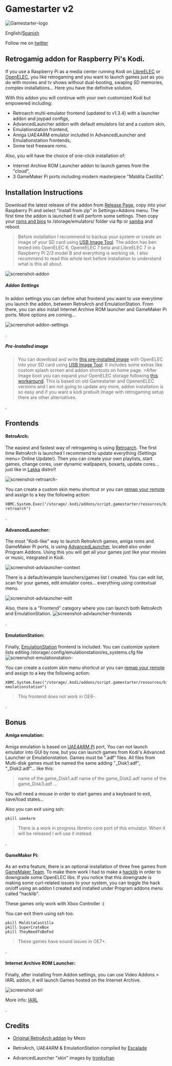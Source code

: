 # Gamestarter v2
![Gamestarter-logo](https://github.com/bite-your-idols/gamestarter/raw/master/assets/gamestarter-logo-dark.jpg)

English/[Spanish](https://github.com/bite-your-idols/script.gamestarter/blob/master/README-ES)

Follow me on [twitter](https://twitter.com/bite_your_idols)

## Retrogamig addon for Raspberry Pi's Kodi.

If you use a Raspberry Pi as a media center running Kodi on [LibreELEC](https://libreelec.tv/) or [OpenELEC](http://openelec.tv/), you like retrogaming and you want to launch games just as you do with movies and tv shows without dual-booting, swaping SD memories, complex installations... Here you have the definitve solution.

With this addon you will continue with your own customized Kodi but empowered including: 
- Retroarch multi-emulator frontend (updated to v1.3.4) with a launcher addon and joypad configs,
- AdvancedLauncher addon with default emulators list and a custom skin,
- Emulationstation frontend,
- Amiga UAE4ARM emulator included in AdvancedLauncher and Emulationstation frontends,
- Some test freeware roms.

Also, you will have the choice of one-click installation of:
- Internet Archive ROM Launcher addon to launch games from the "cloud",
- 3 GameMaker Pi ports including modern masterpiece "Maldita Castilla".


## Installation Instructions
Download the latest release of the addon from [Release Page](https://github.com/bite-your-idols/gamestarter/releases/download/2.0.0/script.gamestarter-v2.0.0.zip), copy into your Raspberry Pi and select "install from zip" in Settings>Addons menu. The first time the addon is launched it will perform some settings. Then copy your [roms and bios](https://github.com/libretro/Lakka/wiki/ROMs-and-BIOSes) to /storage/emulators/ folder via ftp or [samba](http://wiki.openelec.tv/index.php/Accessing_Samba_Shares) and reboot.

>Before installation I recommend to backup your system or create an image of your SD card using [USB Image Tool](http://www.alexpage.de/usb-image-tool/).
>The addon has ben tested into OpenELEC 6, OpeneELEC 7 beta and LibreELEC 7 in a Raspberry Pi 2/3 model B and everything is working ok. I also recommend to read this whole text before installation to understand what is this all about.

![screenshot-addon](https://github.com/bite-your-idols/gamestarter/raw/master/assets/screenshot-gamestarter.png)


##### Addon Settings 
In addon settings you can define what frontend you want to use everytime you launch the addon, between RetroArch and EmulationStation.
From there, you can also install Internet Archive ROM launcher and GameMaker Pi ports. More options are coming...

![screenshot-addon-settings](https://github.com/bite-your-idols/gamestarter/raw/master/assets/screenshot-gamestarter-settings-2.png)


.


##### Pre-Installed image 
>You can download and write [this pre-installed image](https://github.com/bite-your-idols/gamestarter/releases/download/v0.X.X/Gamestarter-0.0.2-OpenELEC-RPi2.arm-6.0.3.zip) with OpenELEC into your SD card using [USB Image Tool](http://www.alexpage.de/usb-image-tool/). It includes some extras like custom splash screen and addon shortcuts on home page. >After image boot you can expand your OpenELEC storage following [this workaround](forum.kodi.tv/showthread.php?tid=230353&pid=2166080#pid2166080). 
>This is based on old Gamestarter and OpenenELEC versions and I am not going to update any more, addon installation is so easy and if you want a kodi prebuilt image with retrogaming setup there are other alternatives.

.


## Frontends

#### RetroArch:
The easiest and fastest way of retrogaming is using [Retroarch](http://www.libretro.com/). 
The first time RetroArch is launched I recommend to update everything (Settings menu> Online Updater). Then you can create your own playlists, start games, change cores, user dynamic wallpapers, boxarts, update cores... just like in [Lakka](http://www.lakka.tv/) distro!!

![screenshot-retroarch-](https://github.com/bite-your-idols/gamestarter/raw/master/assets/screenshot-retroarch.gif)

You can create a custom skin menu shortcut or you can [remap your remote](http://kodi.wiki/view/HOW-TO:Modify_keymaps) and assign to a key the following action:
```
XBMC.System.Exec("/storage/.kodi/addons/script.gamestarter/resources/bin/gamestarter.sh retroarch")
```

.

#### AdvancedLauncher:

The most "Kodi-like" way to launch RetroArch games, amiga roms and GameMaker Pi ports, is using [AdvancedLauncher](https://github.com/edwtjo/advanced-launcher), located also under Program Addons. Using this you will get all your games just like your movies or music, integrated in Kodi.


![screenshot-advlauncher-context](https://github.com/bite-your-idols/gamestarter/raw/master/assets/screenshot-advlauncher-context.png)


There is a default/example launchers/games list I created. You can edit list, scan for your games, edit emulator cores... everything using contextual menu.


![screenshot-advlauncher-edit](https://github.com/bite-your-idols/gamestarter/raw/master/assets/screenshot-advlauncher-edit.png)


Also, there is a "Frontend" category where you can launch both RetroArch and EmulationStation.
![screenshot-advlauncher-frontends](https://github.com/bite-your-idols/gamestarter/raw/master/assets/screenshot-advlauncher-frontends.png)

.

#### EmulationStation:
Finally, [EmulationStation](https://github.com/Herdinger/EmulationStation) frontend is included.
You can customize system lists editing /storage/.config/emulationstation/es_systems.cfg file
![screenshot-emulationstation-](https://github.com/bite-your-idols/gamestarter/raw/master/assets/screenshot-emulationstation.png)


You can create a custom skin menu shortcut or you can [remap your remote](http://kodi.wiki/view/HOW-TO:Modify_keymaps) and assign to a key the following action:
```
XBMC.System.Exec("/storage/.kodi/addons/script.gamestarter/resources/bin/gamestarter.sh emulationstation")
```
> This frontend does not work in OE6-.

.

## Bonus

#### Amiga emulation:

Amiga emulation is based on [UAE4ARM Pi](https://www.raspberrypi.org/forums/viewtopic.php?t=110488) port, You can not launch emulator into GUI by now, but you can launch games from Kodi's Advanced Launcher or Emulationstation. Games must be ".adf" files. All files from Multi-disk games must be named the same adding "_Disk1.adf", "_Disk2.adf"... like this:
> name of the game_Disk1.adf
> name of the game_Disk2.adf
> name of the game_Disk3.adf
> ...

You will need a mouse in order to start games and a keyboard to exit, save/load states...

Also you can exit using ssh:
```
pkill uae4arm
```
> There is a work in progress libretro core port of this emulator. When it will be released I will use it instead.

.


#### GameMaker Pi:
As an extra feature, there is an optional installation of three free games from [GameMaker Team](http://yoyogames.com/pi). To make them work I had to make a [hacklib](http://forum.kodi.tv/showthread.php?pid=1481392#pid1481392) in order to downgrade some OpenELEC libs. If you notice that this downgrade is making some curl-related issues to your system, you can toggle the hack on/off using an addon I created and installed under Program addons menu called "hacklib".

These games only work with Xbox Controller :(

You can exit them using ssh too:
```
pkill MalditaCastilla
pkill SuperCrateBox
pkill TheyNeedToBeFed
```
> These games have sound issues in OE7+.

.



#### Internet Archive ROM Launcher:

Finally, after installing from Addon settings, you can use Video Addons > IARL addon, it will launch Games hosted on the Internet Archive. 

![screenshot-iarl](https://github.com/bite-your-idols/gamestarter/raw/master/assets/screenshot-iarl.jpg)

More info: [IARL](https://github.com/zach-morris/plugin.program.iarl/wiki)


.



## Credits

- [Original RetroArch addon](http://openelec.tv/forum/128-addons/72972-retroarch-addon-arm-rpi) by Mezo

- RetroArch, UAE4ARM & EmulationStation compiled by [Escalade](http://openelec.tv/forum/124-raspberry-pi/80543-raspberry-pi2-3-openelec-7-0-kodi-16-0-retroarch)

- AdvancedLauncher "skin" images by [tronkyfran](https://github.com/HerbFargus/es-theme-tronkyfran)







